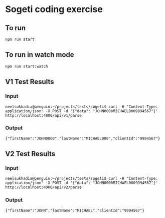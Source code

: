 # Sogeti coding exercise

## To run
```
npm run start
```
## To run in watch mode
```
npm run start:watch
```

## V1 Test Results
### Input
```
neelsukhadia@penguin:~/projects/tests/sogeti$ curl -H "Content-Type: application/json" -X POST -d '{"data": "JOHN0000MICHAEL0009994567"}' http://localhost:4000/api/v1/parse
```
### Output
```
{"firstName":"JOHN0000","lastName":"MICHAEL000","clientId":"9994567"}
```

## V2 Test Results
### Input
```
neelsukhadia@penguin:~/projects/tests/sogeti$ curl -H "Content-Type: application/json" -X POST -d '{"data": "JOHN0000MICHAEL0009994567"}' http://localhost:4000/api/v2/parse
```
### Output
```
{"firstName":"JOHN","lastName":"MICHAEL","clientId":"9994567"}
```
